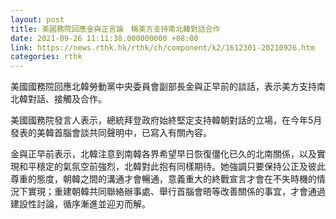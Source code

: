```yaml
---
layout: post
title: 美國務院回應金與正言論　稱美方支持南北韓對話合作
date: 2021-09-26 11:11:38.000000000 +08:00
link: https://news.rthk.hk/rthk/ch/component/k2/1612301-20210926.htm
categories: rthk
---
```


美國國務院回應北韓勞動黨中央委員會副部長金與正早前的談話，表示美方支持南北韓對話、接觸及合作。

美國國務院發言人表示，總統拜登政府始終堅定支持韓朝對話的立場，在今年5月發表的美韓首腦會談共同聲明中，已寫入有關內容。

金與正早前表示，北韓注意到南韓各界希望早日恢復僵化已久的北南關係，以及實現和平穩定的氣氛空前強烈，北韓對此抱有同樣期待。她強調只要保持公正及彼此尊重的態度，朝韓之間的溝通才會暢通，意義重大的終戰宣言才會在不失時機的情況下實現；重建朝韓共同聯絡辦事處、舉行首腦會晤等改善關係的事宜，才會通過建設性討論，循序漸進並迎刃而解。

